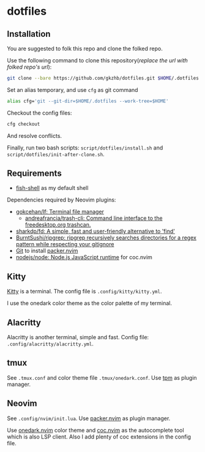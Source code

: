 # dotfiles

## Installation

You are suggested to folk this repo and clone the folked repo.

Use the following command to clone this repository(*replace the url with folked
repo's url*):

```bash
git clone --bare https://github.com/gkzhb/dotfiles.git $HOME/.dotfiles
```

Set an alias temporary, and use `cfg` as git command

```bash
alias cfg='git --git-dir=$HOME/.dotfiles --work-tree=$HOME'
```

Checkout the config files:

```bash
cfg checkout
```

And resolve conflicts.

Finally, run two bash scripts: `script/dotfiles/install.sh` and `script/dotfiles/init-after-clone.sh`.

## Requirements

* [fish-shell](https://github.com/fish-shell/fish-shell) as my default shell

Dependencies required by Neovim plugins:

* [gokcehan/lf: Terminal file manager](https://github.com/gokcehan/lf)
  * [andreafrancia/trash-cli: Command line interface to the freedesktop.org trashcan.](https://github.com/andreafrancia/trash-cli)
* [sharkdp/fd: A simple, fast and user-friendly alternative to 'find'](https://github.com/sharkdp/fd)
* [BurntSushi/ripgrep: ripgrep recursively searches directories for a regex pattern while respecting your gitignore](https://github.com/BurntSushi/ripgrep)
* [Git](https://github.com/git/git) to install [packer.nvim](https://github.com/wbthomason/packer.nvim)
* [nodejs/node: Node.js JavaScript runtime](https://github.com/nodejs/node) for coc.nvim

## Kitty

[Kitty](https://github.com/kovidgoyal/kitty) is a terminal. The config file is `.config/kitty/kitty.yml`.

I use the onedark color theme as the color palette of my terminal.

## Alacritty

Alacritty is another terminal, simple and fast. Config file: `.config/alacritty/alacritty.yml`.

## tmux

See `.tmux.conf` and color theme file `.tmux/onedark.conf`. Use [tpm](https://github.com/tmux-plugins/tpm)
as plugin manager.

## Neovim

See `.config/nvim/init.lua`. Use [packer.nvim](https://github.com/wbthomason/packer.nvim)
as plugin manager.

Use [onedark.nvim](https://github.com/navarasu/onedark.nvim) color theme and
[coc.nvim](https://github.com/neoclide/coc.nvim) as the autocomplete tool which
is also LSP client. Also I add plenty of coc extensions in the config file.
